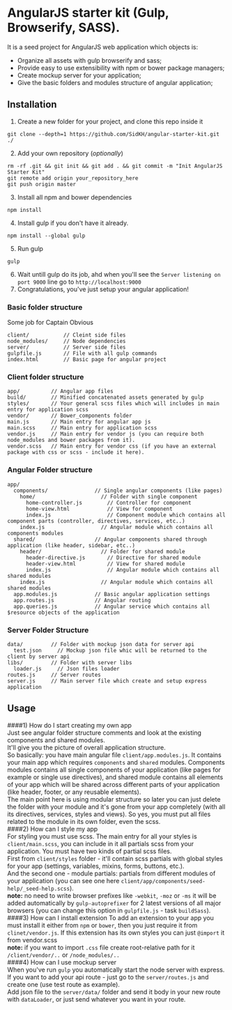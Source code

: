 # AngularJS starter kit (Gulp, Browserify, SASS).
It is a seed project for AngularJS web application which objects is:
- Organize all assets with gulp browserify and sass;
- Provide easy to use extensibility with npm or bower package managers;
- Create mockup server for your application;
- Give the basic folders and modules structure of angular application;

## Installation

1) Create a new folder for your project, and clone this repo inside it
```
git clone --depth=1 https://github.com/SidKH/angular-starter-kit.git ./
```
2) Add your own repository (*optionally*)
```
rm -rf .git && git init && git add . && git commit -m "Init AngularJS Starter Kit"
git remote add origin your_repository_here
git push origin master
```
3) Install all npm and bower dependencies
```
npm install
```
4) Install gulp if you don't have it already.
```
npm install --global gulp
```
5) Run gulp
```
gulp
```
6) Wait untill gulp do its job, ahd when you'll see the `Server listening on port 9000` line go to `http://localhost:9000`  
7) Congratulations, you've just setup your angular application!

### Basic folder structure
Some job for Captain Obvious
```
client/           // Cleint side files
node_modules/     // Node dependencies
server/           // Server side files
gulpfile.js       // File with all gulp commands
index.html        // Basic page for angular project
```

### Client folder structure

```
app/          // Angular app files
build/        // Minified concatenated assets generated by gulp
styles/       // Your general scss files which will includes in main entry for application scss
vendor/       // Bower_components folder
main.js       // Main entry for angular app js
main.scss     // Main entry for application scss
vendor.js     // Main entry for vendor js (you can require both node_modules and bower packages from it).
vendor.scss   // Main entry for vendor css (if you have an external package with css or scss - include it here).
```

### Angular Folder structure
```
app/
  components/               // Single angular components (like pages)
    home/                     // Folder with single component
      home-controller.js        // Controller for component
      home-view.html            // View for component
      index.js                  // Component module which contains all component parts (controller, directives, services, etc..)
    index.js                  // Angular module which contains all components modules
  shared/                   // Angular components shared through application (like header, sidebar, etc..)
    header/                   // Folder for shared module
      header-directive.js       // Directive for shared module
      header-view.html          // View for shared module
      index.js                  // Angular module which contains all shared modules
    index.js                  // Angular module which contains all shared modules
  app.modules.js            // Basic angular application settings
  app.routes.js             // Angular routing
  app.queries.js            // Angular service which contains all $resource objects of the application
```

### Server Folder Structure
```
data/         // Folder with mockup json data for server api
  test.json     // Mockup json file whic will be returned to the client by server api
libs/         // Folder with server libs
  loader.js     // Json files loader
routes.js     // Server routes
server.js     // Main server file which create and setup express application
```
## Usage
####1) How do I start creating my own app  
Just see angular folder structure comments and look at the existing components and shared modules.  
It'll give you the picture of overall application structure.  
So basically: you have main angular file `client/app.modules.js`. It contains your main app which requires `components` and `shared` modules. Components modules contains all single components of your application (like pages for example or single use directives), and shared module contains all elements of your app which will be shared across different parts of your application (like header, footer, or any reusable elements).  
The main point here is using modular structure so later you can just delete the folder with your module and it's gone from your app completely (with all its directives, services, styles and views). So yes, you must put all files related to the module in its own folder, even the scss.  
####2) How can I style my app  
For styling you must use scss. The main entry for all your styles is `client/main.scss`, you can include in it all partials scss from your application. You must have two kinds of partial scss files.  
First from `client/styles` folder - it'll contain scss partials with global styles for your app (settings, variables, mixins, forms, buttons, etc.).  
And the second one - module partials: partials from different modules of your application (you can see one here `client/app/components/seed-help/_seed-help.scss`).  
**note:** no need to write browser prefixes like `-webkit`, `-moz` or `-ms` it will be added automatically by `gulp-autoprefixer` for 2 latest versions of all major browsers (you can change this option in `gulpfile.js` - task `buildSass`).  
####3) How can I install extension
To add an extension to your app you must install it either from `npm` or `bower`, then you just require it from `clinet/vendor.js`. 
If this extension has its own styles you can just `@import` it from vendor.scss  
**note:** if you want to import `.css` file create root-relative path for it `/client/vendor/..` or `/node_modules/..`  
####4) How can I use mockup server  
When you've run `gulp` you automatically start the node server with express.    
If you want to add your api route - just go to the `server/routes.js` and create one (use test route as example).  
Add json file to the `server/data/` folder and send it body in your new route with `dataLoader`, or just send whatever you want in your route.


